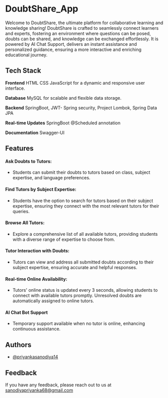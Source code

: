 
# DoubtShare_App

Welcome to DoubtShare, the ultimate platform for collaborative learning and knowledge sharing! DoubtShare is crafted to seamlessly connect learners and experts, fostering an environment where questions can be posed, doubts can be shared, and knowledge can be exchanged effortlessly. It is powered by AI Chat Support, delivers an instant assistance and personalized guidance, ensuring a more interactive and enriching educational journey.




## Tech Stack

**Frontend** HTML CSS JavaScript for a dynamic and responsive user interface.

**Database** MySQL for scalable and flexible data storage.

**Backend** SpringBoot, JWT- Spring security, Project Lombok, Spring Data JPA

**Real-time Updates** SpringBoot @Scheduled annotation

**Documentation** Swagger-UI


## Features

#### Ask Doubts to Tutors:
- Students can submit their doubts to tutors based on class, subject expertise, and language preferences.
#### Find Tutors by Subject Expertise:
- Students have the option to search for tutors based on their subject expertise, ensuring they connect with the most relevant tutors for their queries.
#### Browse All Tutors:
- Explore a comprehensive list of all available tutors, providing students with a diverse range of expertise to choose from.
#### Tutor Interaction with Doubts:
- Tutors can view and address all submitted doubts according to their subject expertise, ensuring accurate and helpful responses.
#### Real-time Online Availability:
- Tutors' online status is updated every 3 seconds, allowing students to connect with available tutors promptly. Unresolved doubts are automatically assigned to online tutors.
#### AI Chat Bot Support
- Temporary support available when no tutor is online, enhancing continuous assistance.



## Authors

- [@priyankasanodiya14](https://github.com/priyankasanodiya14)


## Feedback

If you have any feedback, please reach out to us at sanodiyapriyanka68@gmail.com







